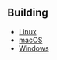 ## Building

- [Linux](https://flight-manual.atom.io/hacking-atom/sections/hacking-on-atom-core/#platform-linux)
- [macOS](https://flight-manual.atom.io/hacking-atom/sections/hacking-on-atom-core/#platform-mac)
- [Windows](https://flight-manual.atom.io/hacking-atom/sections/hacking-on-atom-core/#platform-windows)
